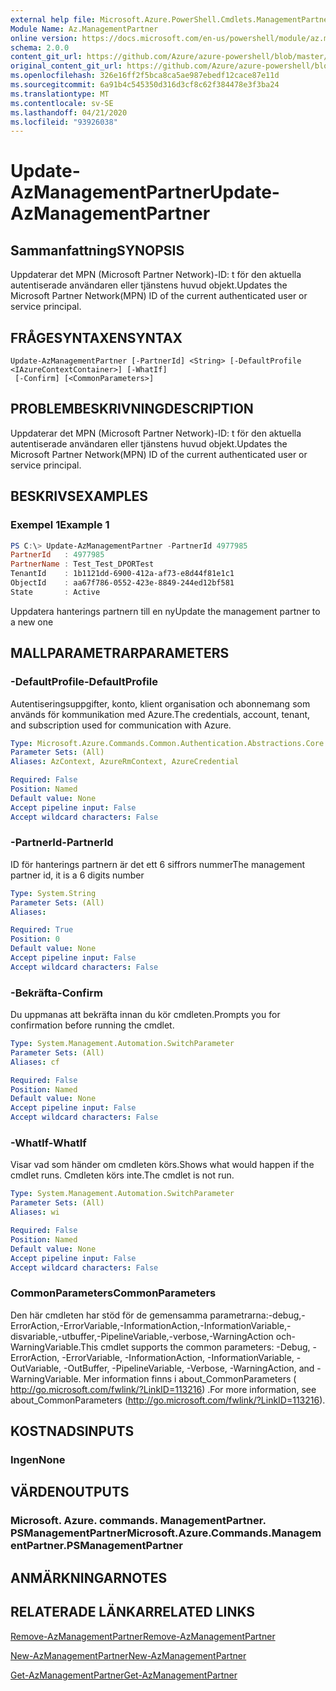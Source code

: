 ```yaml
---
external help file: Microsoft.Azure.PowerShell.Cmdlets.ManagementPartner.dll-Help.xml
Module Name: Az.ManagementPartner
online version: https://docs.microsoft.com/en-us/powershell/module/az.managementpartner/update-azmanagementpartner
schema: 2.0.0
content_git_url: https://github.com/Azure/azure-powershell/blob/master/src/ManagementPartner/ManagementPartner/help/Update-AzManagementPartner.md
original_content_git_url: https://github.com/Azure/azure-powershell/blob/master/src/ManagementPartner/ManagementPartner/help/Update-AzManagementPartner.md
ms.openlocfilehash: 326e16ff2f5bca8ca5ae987ebedf12cace87e11d
ms.sourcegitcommit: 6a91b4c545350d316d3cf8c62f384478e3f3ba24
ms.translationtype: MT
ms.contentlocale: sv-SE
ms.lasthandoff: 04/21/2020
ms.locfileid: "93926038"
---
```

# <span data-ttu-id="b6de2-101">Update-AzManagementPartner</span><span class="sxs-lookup"><span data-stu-id="b6de2-101">Update-AzManagementPartner</span></span>

## <span data-ttu-id="b6de2-102">Sammanfattning</span><span class="sxs-lookup"><span data-stu-id="b6de2-102">SYNOPSIS</span></span>
<span data-ttu-id="b6de2-103">Uppdaterar det MPN (Microsoft Partner Network)-ID: t för den aktuella autentiserade användaren eller tjänstens huvud objekt.</span><span class="sxs-lookup"><span data-stu-id="b6de2-103">Updates the Microsoft Partner Network(MPN) ID of the current authenticated user or service principal.</span></span>

## <span data-ttu-id="b6de2-104">FRÅGESYNTAXEN</span><span class="sxs-lookup"><span data-stu-id="b6de2-104">SYNTAX</span></span>

```
Update-AzManagementPartner [-PartnerId] <String> [-DefaultProfile <IAzureContextContainer>] [-WhatIf]
 [-Confirm] [<CommonParameters>]
```

## <span data-ttu-id="b6de2-105">PROBLEMBESKRIVNING</span><span class="sxs-lookup"><span data-stu-id="b6de2-105">DESCRIPTION</span></span>
<span data-ttu-id="b6de2-106">Uppdaterar det MPN (Microsoft Partner Network)-ID: t för den aktuella autentiserade användaren eller tjänstens huvud objekt.</span><span class="sxs-lookup"><span data-stu-id="b6de2-106">Updates the Microsoft Partner Network(MPN) ID of the current authenticated user or service principal.</span></span>

## <span data-ttu-id="b6de2-107">BESKRIVS</span><span class="sxs-lookup"><span data-stu-id="b6de2-107">EXAMPLES</span></span>

### <span data-ttu-id="b6de2-108">Exempel 1</span><span class="sxs-lookup"><span data-stu-id="b6de2-108">Example 1</span></span>
```powershell
PS C:\> Update-AzManagementPartner -PartnerId 4977985
PartnerId   : 4977985
PartnerName : Test_Test_DPORTest
TenantId    : 1b1121dd-6900-412a-af73-e8d44f81e1c1
ObjectId    : aa67f786-0552-423e-8849-244ed12bf581
State       : Active
```

<span data-ttu-id="b6de2-109">Uppdatera hanterings partnern till en ny</span><span class="sxs-lookup"><span data-stu-id="b6de2-109">Update the management partner to a new one</span></span>

## <span data-ttu-id="b6de2-110">MALLPARAMETRAR</span><span class="sxs-lookup"><span data-stu-id="b6de2-110">PARAMETERS</span></span>

### <span data-ttu-id="b6de2-111">-DefaultProfile</span><span class="sxs-lookup"><span data-stu-id="b6de2-111">-DefaultProfile</span></span>
<span data-ttu-id="b6de2-112">Autentiseringsuppgifter, konto, klient organisation och abonnemang som används för kommunikation med Azure.</span><span class="sxs-lookup"><span data-stu-id="b6de2-112">The credentials, account, tenant, and subscription used for communication with Azure.</span></span>

```yaml
Type: Microsoft.Azure.Commands.Common.Authentication.Abstractions.Core.IAzureContextContainer
Parameter Sets: (All)
Aliases: AzContext, AzureRmContext, AzureCredential

Required: False
Position: Named
Default value: None
Accept pipeline input: False
Accept wildcard characters: False
```

### <span data-ttu-id="b6de2-113">-PartnerId</span><span class="sxs-lookup"><span data-stu-id="b6de2-113">-PartnerId</span></span>
<span data-ttu-id="b6de2-114">ID för hanterings partnern är det ett 6 siffrors nummer</span><span class="sxs-lookup"><span data-stu-id="b6de2-114">The management partner id, it is a 6 digits number</span></span>

```yaml
Type: System.String
Parameter Sets: (All)
Aliases:

Required: True
Position: 0
Default value: None
Accept pipeline input: False
Accept wildcard characters: False
```

### <span data-ttu-id="b6de2-115">-Bekräfta</span><span class="sxs-lookup"><span data-stu-id="b6de2-115">-Confirm</span></span>
<span data-ttu-id="b6de2-116">Du uppmanas att bekräfta innan du kör cmdleten.</span><span class="sxs-lookup"><span data-stu-id="b6de2-116">Prompts you for confirmation before running the cmdlet.</span></span>

```yaml
Type: System.Management.Automation.SwitchParameter
Parameter Sets: (All)
Aliases: cf

Required: False
Position: Named
Default value: None
Accept pipeline input: False
Accept wildcard characters: False
```

### <span data-ttu-id="b6de2-117">-WhatIf</span><span class="sxs-lookup"><span data-stu-id="b6de2-117">-WhatIf</span></span>
<span data-ttu-id="b6de2-118">Visar vad som händer om cmdleten körs.</span><span class="sxs-lookup"><span data-stu-id="b6de2-118">Shows what would happen if the cmdlet runs.</span></span>
<span data-ttu-id="b6de2-119">Cmdleten körs inte.</span><span class="sxs-lookup"><span data-stu-id="b6de2-119">The cmdlet is not run.</span></span>

```yaml
Type: System.Management.Automation.SwitchParameter
Parameter Sets: (All)
Aliases: wi

Required: False
Position: Named
Default value: None
Accept pipeline input: False
Accept wildcard characters: False
```

### <span data-ttu-id="b6de2-120">CommonParameters</span><span class="sxs-lookup"><span data-stu-id="b6de2-120">CommonParameters</span></span>
<span data-ttu-id="b6de2-121">Den här cmdleten har stöd för de gemensamma parametrarna:-debug,-ErrorAction,-ErrorVariable,-InformationAction,-InformationVariable,-disvariable,-utbuffer,-PipelineVariable,-verbose,-WarningAction och-WarningVariable.</span><span class="sxs-lookup"><span data-stu-id="b6de2-121">This cmdlet supports the common parameters: -Debug, -ErrorAction, -ErrorVariable, -InformationAction, -InformationVariable, -OutVariable, -OutBuffer, -PipelineVariable, -Verbose, -WarningAction, and -WarningVariable.</span></span> <span data-ttu-id="b6de2-122">Mer information finns i about_CommonParameters ( http://go.microsoft.com/fwlink/?LinkID=113216) .</span><span class="sxs-lookup"><span data-stu-id="b6de2-122">For more information, see about_CommonParameters (http://go.microsoft.com/fwlink/?LinkID=113216).</span></span>

## <span data-ttu-id="b6de2-123">KOSTNADS</span><span class="sxs-lookup"><span data-stu-id="b6de2-123">INPUTS</span></span>

### <span data-ttu-id="b6de2-124">Ingen</span><span class="sxs-lookup"><span data-stu-id="b6de2-124">None</span></span>

## <span data-ttu-id="b6de2-125">VÄRDEN</span><span class="sxs-lookup"><span data-stu-id="b6de2-125">OUTPUTS</span></span>

### <span data-ttu-id="b6de2-126">Microsoft. Azure. commands. ManagementPartner. PSManagementPartner</span><span class="sxs-lookup"><span data-stu-id="b6de2-126">Microsoft.Azure.Commands.ManagementPartner.PSManagementPartner</span></span>

## <span data-ttu-id="b6de2-127">ANMÄRKNINGAR</span><span class="sxs-lookup"><span data-stu-id="b6de2-127">NOTES</span></span>

## <span data-ttu-id="b6de2-128">RELATERADE LÄNKAR</span><span class="sxs-lookup"><span data-stu-id="b6de2-128">RELATED LINKS</span></span>

[<span data-ttu-id="b6de2-129">Remove-AzManagementPartner</span><span class="sxs-lookup"><span data-stu-id="b6de2-129">Remove-AzManagementPartner</span></span>](./Remove-AzManagementPartner.md)

[<span data-ttu-id="b6de2-130">New-AzManagementPartner</span><span class="sxs-lookup"><span data-stu-id="b6de2-130">New-AzManagementPartner</span></span>](./New-AzManagementPartner.md)

[<span data-ttu-id="b6de2-131">Get-AzManagementPartner</span><span class="sxs-lookup"><span data-stu-id="b6de2-131">Get-AzManagementPartner</span></span>](./Get-AzManagementPartner.md)